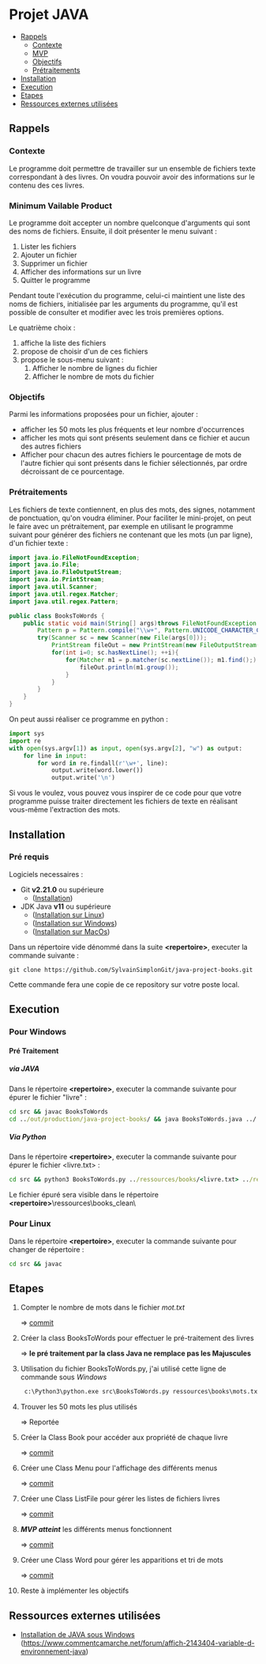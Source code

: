 # Projet JAVA

- [Rappels](#rappels)
  - [Contexte](#contexte)
  - [MVP](#mvp)
  - [Objectifs](#objectifs)
  - [Prétraitements](#pretraitements)
- [Installation](#installation)
- [Execution](#execution)
- [Etapes](#etapes)
- [Ressources externes utilisées](#ressources-externes-utilisées)

<!-- toc -->

## Rappels

### Contexte

Le programme doit permettre de travailler sur un ensemble de fichiers texte correspondant à des livres. On voudra pouvoir avoir des informations sur le contenu des ces livres.

### Minimum Vailable Product

Le programme doit accepter un nombre quelconque d'arguments qui sont des noms de fichiers. Ensuite, il doit présenter le menu suivant :

1. Lister les fichiers
2. Ajouter un fichier
3. Supprimer un fichier
4. Afficher des informations sur un livre
5. Quitter le programme

Pendant toute l'exécution du programme, celui-ci maintient une liste des noms de fichiers, initialisée par les arguments du programme, qu'il est possible de consulter et modifier avec les trois premières options.

Le quatrième choix :

1. affiche la liste des fichiers
2. propose de choisir d'un de ces fichiers
3. propose le sous-menu suivant :
    1. Afficher le nombre de lignes du fichier
    2. Afficher le nombre de mots du fichier

### Objectifs

Parmi les informations proposées pour un fichier, ajouter :

- afficher les 50 mots les plus fréquents et leur nombre d'occurrences
- afficher les mots qui sont présents seulement dans ce fichier et aucun des autres fichiers
- Afficher pour chacun des autres fichiers le pourcentage de mots de l'autre fichier qui sont présents dans le fichier sélectionnés, par ordre décroissant de ce pourcentage.

### Prétraitements

Les fichiers de texte contiennent, en plus des mots, des signes, notamment de ponctuation, qu'on voudra éliminer. Pour faciliter le mini-projet, on peut le faire avec un prétraitement, par exemple en utilisant le programme suivant pour générer des fichiers ne contenant que les mots (un par ligne), d'un fichier texte :

```java
import java.io.FileNotFoundException;
import java.io.File;
import java.io.FileOutputStream;
import java.io.PrintStream;
import java.util.Scanner;
import java.util.regex.Matcher;
import java.util.regex.Pattern;

public class BooksToWords {
    public static void main(String[] args)throws FileNotFoundException {
        Pattern p = Pattern.compile("\\w+", Pattern.UNICODE_CHARACTER_CLASS);
        try(Scanner sc = new Scanner(new File(args[0]));
            PrintStream fileOut = new PrintStream(new FileOutputStream(args[1]))){
            for(int i=0; sc.hasNextLine(); ++i){
                for(Matcher m1 = p.matcher(sc.nextLine()); m1.find();) {
                    fileOut.println(m1.group());
                }
            }
        }
    }
}
```

On peut aussi réaliser ce programme en python :

```python
import sys
import re
with open(sys.argv[1]) as input, open(sys.argv[2], "w") as output:
    for line in input:
        for word in re.findall(r'\w+', line):
            output.write(word.lower())
            output.write('\n')
```

Si vous le voulez, vous pouvez vous inspirer de ce code pour que votre programme puisse traiter directement les fichiers de texte en réalisant vous-même l'extraction des mots.

## Installation

### Pré requis

Logiciels necessaires :

- Git **v2.21.0** ou supérieure
  - ([Installation](https://git-scm.com/downloads))
- JDK Java **v11** ou supérieure
  - ([Installation sur Linux](https://docs.oracle.com/en/java/javase/11/install/installation-jdk-linux-platforms.html#GUID-737A84E4-2EFF-4D38-8E60-3E29D1B884B8))
  - ([Installation sur Windows](https://docs.oracle.com/en/java/javase/11/install/installation-jdk-microsoft-windows-platforms.html#GUID-A7E27B90-A28D-4237-9383-A58B416071CA))
  - ([Installation sur MacOs](https://docs.oracle.com/en/java/javase/11/install/installation-jdk-macos.html#GUID-2FE451B0-9572-4E38-A1A5-568B77B146DE))

Dans un répertoire vide dénommé dans la suite **\<repertoire\>**, executer la commande suivante :

```git
git clone https://github.com/SylvainSimplonGit/java-project-books.git
```

Cette commande fera une copie de ce repository sur votre poste local.

## Execution

### Pour Windows

#### Pré Traitement

##### via JAVA
Dans le répertoire **\<repertoire\>**, executer la commande suivante pour épurer le fichier "livre" :

```cmd
cd src && javac BooksToWords
cd ../out/production/java-project-books/ && java BooksToWords.java ../..
```

##### Via Python

Dans le répertoire **\<repertoire\>**, executer la commande suivante pour épurer le fichier <livre.txt> :

```cmd
cd src && python3 BooksToWords.py ../ressources/books/<livre.txt> ../ressources/books_clean/clean_<livre.txt>  
```

Le fichier épuré sera visible dans le répertoire **\<repertoire\>**\ressources\books_clean\

### Pour Linux

Dans le répertoire **\<repertoire\>**, executer la commande suivante pour changer de répertoire :

```bash
cd src && javac 
```

## Etapes

1. Compter le nombre de mots dans le fichier *mot.txt*

   => [commit](https://github.com/SylvainSimplonGit/java-project-books/commit/72cd14796d016956a8ed3b6b4046c7375b6caf06)

1. Créer la class BooksToWords pour effectuer le pré-traitement des livres

   => **le pré traitement par la class Java ne remplace pas les Majuscules**

1. Utilisation du fichier BooksToWords.py, j'ai utilisé cette ligne de commande sous *Windows*

   ```cmd
    c:\Python3\python.exe src\BooksToWords.py ressources\books\mots.txt ressources\books\mots.epure.txt
    ```

1. Trouver les 50 mots les plus utilisés

   => Reportée

1. Créer la Class Book pour accéder aux propriété de chaque livre

   => [commit](https://github.com/SylvainSimplonGit/java-project-books/commit/d85e8edf71c4a05766a9ca5caeb648b6b6d42af7)

1. Créer une Class Menu pour l'affichage des différents menus

   => [commit](https://github.com/SylvainSimplonGit/java-project-books/commit/1636510f80a4431a9e6ca13cfba850b164b2a937)

1. Créer une Class ListFile pour gérer les listes de fichiers livres

   => [commit](https://github.com/SylvainSimplonGit/java-project-books/commit/4554360c59febbfb9a175295b002b06d48194625)

1. ***MVP atteint*** les différents menus fonctionnent

   => [commit](https://github.com/SylvainSimplonGit/java-project-books/commit/7d116da00e2b0b503049a7d9c1d67b3ed5e647dc)

1. Créer une Class Word pour gérer les apparitions et tri de mots

   => [commit](https://github.com/SylvainSimplonGit/java-project-books/commit/e0be013e0693548446e6ddb16ad10a4a20abc5cd)

1. Reste à implémenter les objectifs

## Ressources externes utilisées

- [Installation de JAVA sous Windows](https://superuser.com/a/1317117)
(https://www.commentcamarche.net/forum/affich-2143404-variable-d-environnement-java)
